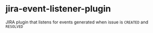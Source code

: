 # jira-event-listener-plugin
JIRA plugin that listens for events generated when issue is `CREATED` and `RESOLVED`

